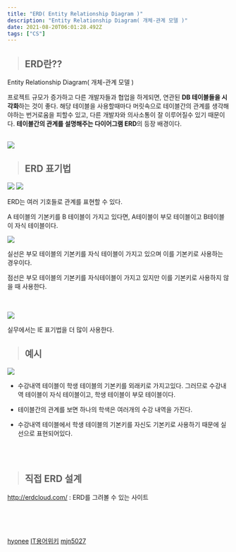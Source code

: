 ```yaml
---
title: "ERD( Entity Relationship Diagram )"
description: "Entity Relationship Diagram( 개체-관계 모델 )"
date: 2021-08-20T06:01:28.492Z
tags: ["CS"]
---
```

> ## ERD란??
Entity Relationship Diagram( 개체-관계 모델 )

프로젝트 규모가 증가하고 다른 개발자들과 협업을 하게되면, 연관된 **DB 테이블들을 시각화**하는 것이 좋다. 해당 테이블을 사용할때마다 머릿속으로 테이블간의 관계를 생각해야하는 번거로움을 피할수 있고, 다른 개발자와 의사소통이 잘 이루어질수 있기 때문이다. **테이블간의 관계를 설명해주는 다이어그램 ERD**의 등장 배경이다.

<br />

<img src="https://lucy-the-marketer.kr/wp-content/uploads/2020/03/cloud-3843352_1920-1024x683.jpg" />

<br />

> ## ERD 표기법

<img src="http://itwiki.kr/images/b/bf/EERD%ED%91%9C%EA%B8%B0%EB%B2%95.jpg" />


<img src="https://media.vlpt.us/images/inyong_pang/post/1ae53490-43cf-4b38-8265-f38875dddb75/image.png" />

ERD는 여러 기호들로 관계를 표현할 수 있다.

A 테이블의 기본키를 B 테이블이 가지고 있다면, A테이블이 부모 테이블이고 B테이블이 자식 테이블이다.

<img src="https://t1.daumcdn.net/cfile/tistory/222281355926EADB37" />

실선은 부모 테이블의 기본키를 자식 테이블이 가지고 있으며 이를 기본키로 사용하는 경우이다.

점선은 부모 테이블의 기본키를 자식테이블이 가지고 있지만 이를 기본키로 사용하지 않을 때 사용한다.

<br />
<br />

<img src="https://m-veloper.github.io/assets/img/database/2020/02/2020-02-16-database-05-05.png" />

실무에서는 IE 표기법을 더 많이 사용한다.

>## 예시

<img src="https://img1.daumcdn.net/thumb/R1280x0/?scode=mtistory2&fname=https%3A%2F%2Fblog.kakaocdn.net%2Fdn%2FSldjN%2FbtqLZK4CjsH%2FdK1VXn1MJns6K0TqlYidSK%2Fimg.png" />

* 수강내역 테이블이 학생 테이블의 기본키를 외래키로 가지고있다. 그러므로 수강내역 테이블이 자식 테이블이고, 학생 테이블이 부모 테이블이다.

* 테이블간의 관계를 보면 하나의 학색은 여러개의 수강 내역을 가진다.

* 수강내역 테이블에서 학생 테이블의 기본키를 자신도 기본키로 사용하기 때문에 실선으로 표현되어있다.

<br />
<br />

> ## 직접 ERD 설계
http://erdcloud.com/ : ERD를 그려볼 수 있는 사이트





<br />
<br />
<br />

[hyonee](https://hyonee.tistory.com/117) [IT용어위키](http://seb.kr/w/ER_%EB%8B%A4%EC%9D%B4%EC%96%B4%EA%B7%B8%EB%9E%A8) [mjn5027](https://mjn5027.tistory.com/43)